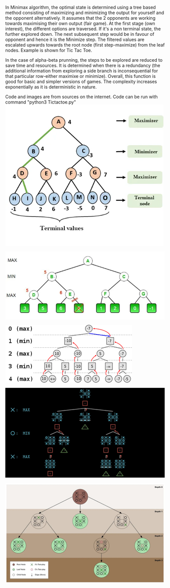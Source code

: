 In Minimax algorithm, the optimal state is determined using a tree based method consisting of maximizing and minimizing the output for yourself and the opponent alternatively.
It assumes that the 2 opponents are working towards maximising their own output (fair game).
At the first stage (own interest), the different options are traversed. If it's a non terminal state, the further explored down. The next subsequent step would be in favour of opponent and hence it is the Minimize step.
The filtered values are escalated upwards towards the root node (first step-maximize) from the leaf nodes.
Example is shown for Tic Tac Toe. 

In the case of alpha-beta prunning, the steps to be explored are reduced to save time and resources. It is determined when there is a redundancy (the additional information from exploring a side branch is inconsequential for that particular row-either maximixe or minimize).
Overall, this function is good for basic and simpler versions of games. The complexity increases exponentially as it is deterministic in nature.

Code and images are from sources on the internet. 
Code can be run with command "python3 Tictactoe.py"
![Reward_update](img_1.png)

![Reward_update](img_2.png)

![Reward_update](img_3.png)

![Reward_update](img_4.png)

![Reward_update](img.png)



